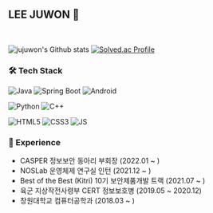 ## LEE JUWON 🌱
<br>

![jujuwon's Github stats](https://github-readme-stats.vercel.app/api?username=jujuwon&show_icons=true&theme=github_dark)
[![Solved.ac Profile](http://mazassumnida.wtf/api/v2/generate_badge?boj=juju)](https://solved.ac/juju/)

### 🛠 Tech Stack
![Java](https://img.shields.io/badge/Java-007396?style=flat-square&logo=Java&logoColor=white)
![Spring Boot](https://img.shields.io/badge/SpringBoot-6DB33F?style=flat-square&logo=SpringBoot&logoColor=white)
![Android](https://img.shields.io/badge/Android-3DDC84?style=flat-square&logo=Android&logoColor=white)

![Python](https://img.shields.io/badge/Python-3776AB?style=flat-square&logo=Python&logoColor=white)
![C++](https://img.shields.io/badge/C++-00599C?style=flat-square&logo=c%2B%2B&logoColor=white)

![HTML5](https://img.shields.io/badge/HTML5-E34F26?style=flat-square&logo=HTML5&logoColor=white)
![CSS3](https://img.shields.io/badge/CSS3-1572B6?style=flat-square&logo=CSS3&logoColor=white)
![JS](https://img.shields.io/badge/JavaScript-F7DF1E?style=flat-square&logo=JavaScript&logoColor=white)


### 💫 Experience

- CASPER 정보보안 동아리 부회장 (2022.01 ~ )
- NOSLab 운영체제 연구실 인턴 (2021.12 ~ )
- Best of the Best (Kitri) 10기 보안제품개발 트랙 (2021.07 ~ )
- 육군 지상작전사령부 CERT 정보보호병 (2019.05 ~ 2020.12)
- 창원대학교 컴퓨터공학과 (2018.03 ~ )


<!--
### 📫 Contacts
**casperWebmon/casperWebmon** is a ✨ _special_ ✨ repository because its `README.md` (this file) appears on your GitHub profile.

Here are some ideas to get you started:

- 🔭 I’m currently working on ...
- 🌱 I’m currently learning ...
- 👯 I’m looking to collaborate on ...
- 🤔 I’m looking for help with ...
- 💬 Ask me about ...
- 📫 How to reach me: ...
- 😄 Pronouns: ...
- ⚡ Fun fact: ...
-->
